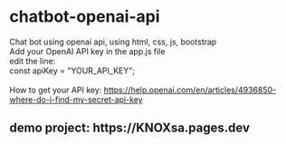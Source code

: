 # chatbot-openai-api
Chat bot using openai api, using html, css, js, bootstrap <br/>
Add your OpenAI API key in the app.js file  <br/> edit the line: <br/>
const apiKey = "YOUR_API_KEY";  <br/>
<br/>How to get your API key: https://help.openai.com/en/articles/4936850-where-do-i-find-my-secret-api-key
<br/>
<h2>demo project: https://KNOXsa.pages.dev <h2>
